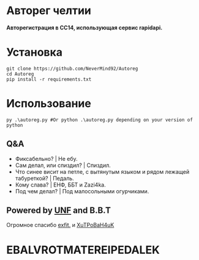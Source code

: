 # Авторег челтии

**Авторегистрация в СС14, использующая сервис rapidapi.**

# Установка

```shell script
git clone https://github.com/NeverMind92/Autoreg
cd Autoreg
pip install -r requirements.txt
```

# Использование

```shell script
py .\autoreg.py #Or python .\autoreg.py depending on your version of python
```

## Q&A
- Фиксабельно? | Не ебу.
- Сам делал, или спиздил? | Спиздил.
- Что синее висит на петле, c вытянутым языком и рядом лежащей табуреткой? | Педаль.
- Кому слава? | ЕНФ, ББТ и Zazi4ka.
- Под чем делал? | Под малосольными огурчиками.

## Powered by [UNF](https://discord.gg/Q9zKktTGAB) and B.B.T
Огромное спасибо [exfit.](https://github.com/NeverMind92) и [XuTPoBaH4uK](https://github.com/XuTPoBaH4uK)

# EBALVROTMATEREIPEDALEK
